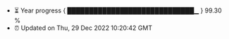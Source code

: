 - ⏳ Year progress { █████████████████████████████▁ } 99.30 %
- ⏰ Updated on Thu, 29 Dec 2022 10:20:42 GMT

